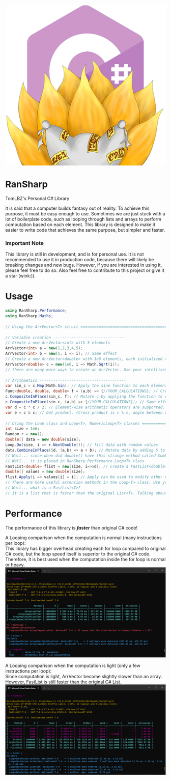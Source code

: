 ![RanSharp](img/RanSharp.png)

# RanSharp

TomLBZ's Personal C# Library

It is said that a computer builds fantasy out of reality. To achieve this purpose, it must be easy enough to use. 
Sometimes we are just stuck with a lot of boilerplate code, such as looping through lists and arrays to perform 
computation based on each element. This library is designed to make it easier to write code that achieves the same purpose, 
but simpler and faster.

### Important Note
This library is still in development, and is for personal use. It is not recommended to use it in production code, 
because there will likely be breaking changes and new bugs. However, if you are interested in using it,
please feel free to do so. Also feel free to contribute to this project or give it a star (wink:)).

# Usage
```csharp
using RanSharp.Performance;
using RanSharp.Maths;

// Using the ArrVector<T> struct =============================================

// Variable creation --------------------------------
// Create a new ArrVector<int> with 5 elements
ArrVector<int> a = new(1,2,3,4,5); 
ArrVector<int> b = new(5, i => i); // Same effect
// Create a new ArrVector<double> with 1e6 elements, each initialized to the square root of its index
ArrVector<double> c = new(1e6, i => Math.Sqrt(i));
// there are many more ways to create an ArrVector. Use your intellisense:)

// Arithmetics --------------------------------------
var sin_c = c.Map(Math.Sin); // Apply the sine function to each element and store the result in a new ArrVector<double>
Func<double, double, double> f = (a,b) => {//YOUR_CALCULATIONS}; // Create a function that does something
c.CompositeInPlace(sin_c, f); // Mutate c by applying the function to each element of c and sin_c
c.CompositeInPlace(sin_c, (a,b) => {//YOUR_CALCULATIONS}); // Same effect, but using a lambda expression
var d = c * c / 2; // Element-wise arithmetic operators are supported.
var e = c & c; // Dot product. (Cross product is c % c, angle between vectors is c ^ c)

// Using the Loop class and Loop<T>, NumericLoop<T> classes ===================
int size = 1e6;
Random r = new();
double[] data = new double[size];
Loop.Do(size, i => r.NextDouble()); // fill data with random values
data.CombineInPlace(5d, (a,b) => a + b); // Mutate data by adding 5 to each element
// Wait... since when did double[] have this strange method called CombineInPlace?
// Well... it is placed in RanSharp.Performance.Loop<T> class.
FastList<double> flist = new(size, i=>5d); // Create a FastList<double> with 1e6 elements, each initialized to 5
double[] values = new double[size];
flist.Apply(i => values[i] = i); // Apply can be used to modify other variables!
// There are more useful extension methods in the Loop<T> class. Use your intellisense:)
// Wait... what is a FastList<T>?
// It is a list that is faster than the original List<T>. Talking about performance...
```

# Performance
The performance of this library is ***faster*** than original C# code!

A Looping comparison when the computation is normal (many instructions per loop):
<br>This library has bigger overhead creating each for loop compared to original C# code,
but the loop speed itself is superior to the original C# code. Therefore, it is best used when
the computation inside the for loop is normal or heavy.
![LoopingComparison](img/LoopSpeedComparison.png)

A Looping comparison when the computation is light (only a few instructions per loop):
<br>Since computation is light, ArrVector become slightly slower than an array. However, 
FastList is still faster than the original C# List.
![DataTypeSpeed](img/DataTypeSpeedComparison.png)